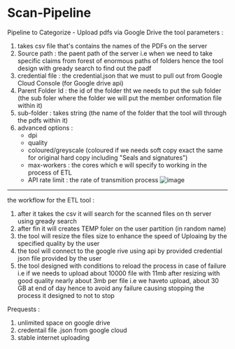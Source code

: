 # Scan-Pipeline
Pipeline to Categorize - Upload pdfs via Google Drive 
the tool parameters :
1. takes csv file that's contains the names of the PDFs on the server
2. Source path : the paent path of the server i.e when we need to take specific claims from forest of enormous paths of folders hence the tool design with gready search to find out the padf
3. credential file : the credential.json that we must to pull out from Google Cloud Console (for Google drive api)
4. Parent Folder Id : the id of the folder tht we needs to put the sub folder (the sub foler where the folder we will put the member onformation file within it)
5. sub-folder : takes string (the name of the folder that the tool will through the pdfs within it)
6. advanced options :
     * dpi
     * quality
     * coloured/greyscale (coloured if we needs soft copy exact the same for original hard copy including "Seals and signatures")
     * max-workers : the cores which e will specify to working in the process of ETL
     * API rate limit : the rate of transmition process
       ![image](https://github.com/user-attachments/assets/42d56a0f-922c-4827-b833-df65d5fe6573)

  ------------
  the workflow for the ETL tool :
  1. after it takes the csv it will search for the scanned files on th server using gready search
  2. after fin it will creates TEMP foler on the user partition (in random name)
  3. the tool will resize the files size to enhance the speed of Uploaing by the specified quality by the user 
  4. the tool will connect to the google rive using api by provided credential json file provided by the user
  5. the tool designed with conditions to reload the process in case of failure 
i.e if we needs to upload about 10000 file with 11mb after resizing with good quality nearly about 3mb per file i.e we haveto upload,
 about 30 GB at end of day hence to avoid any failure causing stopping the process it designed to not to stop

Prequests :
1. unlimited space on google drive
2. credentail file .json from google cloud
3. stable internet uploading
